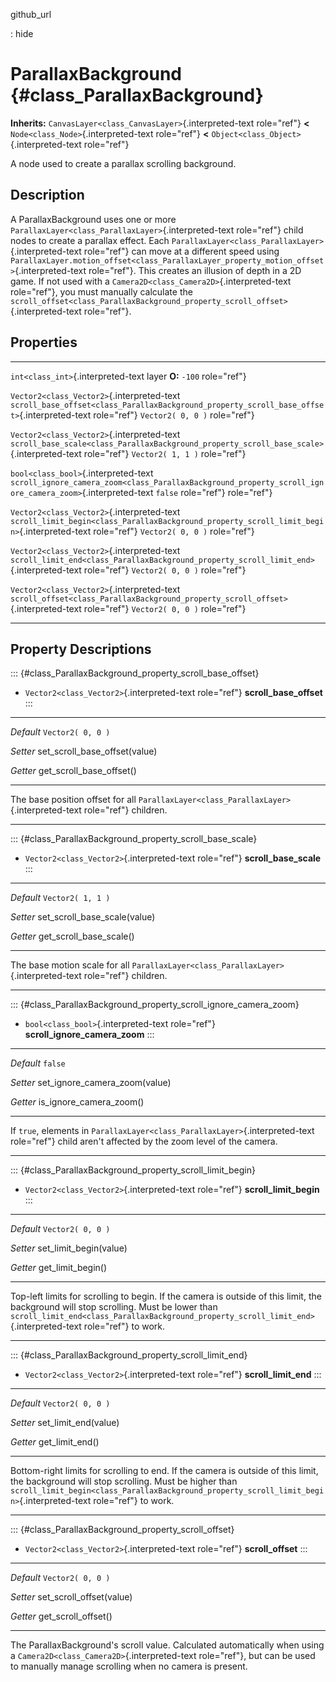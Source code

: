 github\_url

:   hide

ParallaxBackground {#class_ParallaxBackground}
==================

**Inherits:** `CanvasLayer<class_CanvasLayer>`{.interpreted-text
role="ref"} **\<** `Node<class_Node>`{.interpreted-text role="ref"}
**\<** `Object<class_Object>`{.interpreted-text role="ref"}

A node used to create a parallax scrolling background.

Description
-----------

A ParallaxBackground uses one or more
`ParallaxLayer<class_ParallaxLayer>`{.interpreted-text role="ref"} child
nodes to create a parallax effect. Each
`ParallaxLayer<class_ParallaxLayer>`{.interpreted-text role="ref"} can
move at a different speed using
`ParallaxLayer.motion_offset<class_ParallaxLayer_property_motion_offset>`{.interpreted-text
role="ref"}. This creates an illusion of depth in a 2D game. If not used
with a `Camera2D<class_Camera2D>`{.interpreted-text role="ref"}, you
must manually calculate the
`scroll_offset<class_ParallaxBackground_property_scroll_offset>`{.interpreted-text
role="ref"}.

Properties
----------

  -------------------------------------------- ------------------------------------------------------------------------------------------------------------ -------------------
  `int<class_int>`{.interpreted-text           layer                                                                                                        **O:** `-100`
  role="ref"}                                                                                                                                               

  `Vector2<class_Vector2>`{.interpreted-text   `scroll_base_offset<class_ParallaxBackground_property_scroll_base_offset>`{.interpreted-text role="ref"}     `Vector2( 0, 0 )`
  role="ref"}                                                                                                                                               

  `Vector2<class_Vector2>`{.interpreted-text   `scroll_base_scale<class_ParallaxBackground_property_scroll_base_scale>`{.interpreted-text role="ref"}       `Vector2( 1, 1 )`
  role="ref"}                                                                                                                                               

  `bool<class_bool>`{.interpreted-text         `scroll_ignore_camera_zoom<class_ParallaxBackground_property_scroll_ignore_camera_zoom>`{.interpreted-text   `false`
  role="ref"}                                  role="ref"}                                                                                                  

  `Vector2<class_Vector2>`{.interpreted-text   `scroll_limit_begin<class_ParallaxBackground_property_scroll_limit_begin>`{.interpreted-text role="ref"}     `Vector2( 0, 0 )`
  role="ref"}                                                                                                                                               

  `Vector2<class_Vector2>`{.interpreted-text   `scroll_limit_end<class_ParallaxBackground_property_scroll_limit_end>`{.interpreted-text role="ref"}         `Vector2( 0, 0 )`
  role="ref"}                                                                                                                                               

  `Vector2<class_Vector2>`{.interpreted-text   `scroll_offset<class_ParallaxBackground_property_scroll_offset>`{.interpreted-text role="ref"}               `Vector2( 0, 0 )`
  role="ref"}                                                                                                                                               
  -------------------------------------------- ------------------------------------------------------------------------------------------------------------ -------------------

Property Descriptions
---------------------

::: {#class_ParallaxBackground_property_scroll_base_offset}
-   `Vector2<class_Vector2>`{.interpreted-text role="ref"}
    **scroll\_base\_offset**
:::

  ----------- ----------------------------------
  *Default*   `Vector2( 0, 0 )`

  *Setter*    set\_scroll\_base\_offset(value)

  *Getter*    get\_scroll\_base\_offset()
  ----------- ----------------------------------

The base position offset for all
`ParallaxLayer<class_ParallaxLayer>`{.interpreted-text role="ref"}
children.

------------------------------------------------------------------------

::: {#class_ParallaxBackground_property_scroll_base_scale}
-   `Vector2<class_Vector2>`{.interpreted-text role="ref"}
    **scroll\_base\_scale**
:::

  ----------- ---------------------------------
  *Default*   `Vector2( 1, 1 )`

  *Setter*    set\_scroll\_base\_scale(value)

  *Getter*    get\_scroll\_base\_scale()
  ----------- ---------------------------------

The base motion scale for all
`ParallaxLayer<class_ParallaxLayer>`{.interpreted-text role="ref"}
children.

------------------------------------------------------------------------

::: {#class_ParallaxBackground_property_scroll_ignore_camera_zoom}
-   `bool<class_bool>`{.interpreted-text role="ref"}
    **scroll\_ignore\_camera\_zoom**
:::

  ----------- ----------------------------------
  *Default*   `false`

  *Setter*    set\_ignore\_camera\_zoom(value)

  *Getter*    is\_ignore\_camera\_zoom()
  ----------- ----------------------------------

If `true`, elements in
`ParallaxLayer<class_ParallaxLayer>`{.interpreted-text role="ref"} child
aren\'t affected by the zoom level of the camera.

------------------------------------------------------------------------

::: {#class_ParallaxBackground_property_scroll_limit_begin}
-   `Vector2<class_Vector2>`{.interpreted-text role="ref"}
    **scroll\_limit\_begin**
:::

  ----------- --------------------------
  *Default*   `Vector2( 0, 0 )`

  *Setter*    set\_limit\_begin(value)

  *Getter*    get\_limit\_begin()
  ----------- --------------------------

Top-left limits for scrolling to begin. If the camera is outside of this
limit, the background will stop scrolling. Must be lower than
`scroll_limit_end<class_ParallaxBackground_property_scroll_limit_end>`{.interpreted-text
role="ref"} to work.

------------------------------------------------------------------------

::: {#class_ParallaxBackground_property_scroll_limit_end}
-   `Vector2<class_Vector2>`{.interpreted-text role="ref"}
    **scroll\_limit\_end**
:::

  ----------- ------------------------
  *Default*   `Vector2( 0, 0 )`

  *Setter*    set\_limit\_end(value)

  *Getter*    get\_limit\_end()
  ----------- ------------------------

Bottom-right limits for scrolling to end. If the camera is outside of
this limit, the background will stop scrolling. Must be higher than
`scroll_limit_begin<class_ParallaxBackground_property_scroll_limit_begin>`{.interpreted-text
role="ref"} to work.

------------------------------------------------------------------------

::: {#class_ParallaxBackground_property_scroll_offset}
-   `Vector2<class_Vector2>`{.interpreted-text role="ref"}
    **scroll\_offset**
:::

  ----------- ----------------------------
  *Default*   `Vector2( 0, 0 )`

  *Setter*    set\_scroll\_offset(value)

  *Getter*    get\_scroll\_offset()
  ----------- ----------------------------

The ParallaxBackground\'s scroll value. Calculated automatically when
using a `Camera2D<class_Camera2D>`{.interpreted-text role="ref"}, but
can be used to manually manage scrolling when no camera is present.
